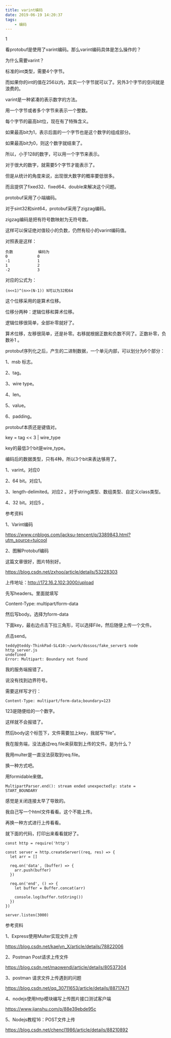 ```yaml
---
title: varint编码
date: 2019-06-19 14:20:37
tags:
	- 编码
---
```


1

看protobuf是使用了varint编码。那么varint编码具体是怎么操作的？

为什么需要varint？

标准的int类型，需要4个字节。

而如果你的int的值在256以内，其实一个字节就可以了。另外3个字节的空间就是浪费的。

varint是一种紧凑的表示数字的方法。

用一个字节或者多个字节来表示一个整数。

每个字节的最高bit位，现在有了特殊含义。

如果最高bit为1，表示后面的一个字节也是这个数字的组成部分。

如果最高bit为0，则这个数字就结束了。

所以，小于128的数字，可以用一个字节来表示。

对于很大的数字，就需要5个字节才能表示了。

但是从统计的角度来说，出现很大数字的概率要低很多。

而且提供了fixed32、fixed64、double来解决这个问题。

protobuf采用了小端编码。



对于sint32和sint64，protobuf采用了zigzag编码。

zigzag编码是把有符号数映射为无符号数。

这样可以保证绝对值较小的负数，仍然有较小的varint编码值。

对照表是这样：

```
负数           编码为
0             0
-1            1
1             2
-2            3

```

对应的公式为：

```
(n<<1)^(n>>(N-1)) N可以为32和64
```

这个位移采用的是算术位移。

位移分两种：逻辑位移和算术位移。

逻辑位移很简单，全部补零就好了。

算术位移，左移很简单，还是补零。右移就根据正数和负数不同了。正数补零，负数补1 。



protobuf序列化之后，产生的二进制数据，一个单元内部，可以划分为6个部分：

1、msb 标志。

2、tag。

3、wire type。

4、len。

5、value。

6、padding。



protobuf本质还是键值对。

key = tag << 3 | wire_type

key的最低3个bit是wire_type。

编码后的数据类型，只有4种。所以3个bit来表达够用了。

1、varint。对应0

2、64 bit。对应1。

3、length-delimited。对应2 。对于string类型、数组类型、自定义class类型。

4、32 bit。对应5 。





参考资料

1、Varint编码

https://www.cnblogs.com/jacksu-tencent/p/3389843.html?utm_source=tuicool

2、图解Protobuf编码

这篇文章很好，图片特别好。

https://blog.csdn.net/zxhoo/article/details/53228303

上传地址：http://172.16.2.102:3000/upload

先写headers。里面就填写

Content-Type: multipart/form-data

然后写body。选择为form-data

下面key，最右边点击下拉三角形，可以选择File，然后随便上传一个文件。

点击send。

```
teddy@teddy-ThinkPad-SL410:~/work/dossos/fake_server$ node http_server.js 
undefined
Error: Multipart: Boundary not found
```

我的服务端报错了。

说没有找到边界符号。

需要这样写才行：

```
Content-Type: multipart/form-data;boundary=123
```

123是随便给的一个数字。

这样就不会报错了。

然后body这个标签下，文件需要加上key，我就写“file”。

我在服务端，没法通过req.file来获取到上传的文件。是为什么？



我用multer是一直没法获取到req.file。

换一种方式吧。

用formidable来做。

```
MultipartParser.end(): stream ended unexpectedly: state = START_BOUNDARY
```

感觉是关闭连接太早了导致的。

我自己写一个html文件看看。这个不能上传。

再换一种方式进行上传看看。



就下面的代码，打印出来看看就好了。

```
const http = require('http')

const server = http.createServer((req, res) => {
  let arr = []

  req.on('data', (buffer) => {
    arr.push(buffer)
  })

  req.on('end', () => {
    let buffer = Buffer.concat(arr)

    console.log(buffer.toString())
  })
})

server.listen(3000)
```



参考资料

1、Express使用Multer实现文件上传

https://blog.csdn.net/kaelyn_X/article/details/78822006

2、Postman Post请求上传文件

https://blog.csdn.net/maowendi/article/details/80537304

3、postman 请求文件上传遇到的问题

https://blog.csdn.net/qq_30711653/article/details/88717471

4、nodejs使用http模块编写上传图片接口测试客户端

https://www.jianshu.com/p/88e39ebde95c

5、Nodejs教程16：POST文件上传

https://blog.csdn.net/chencl1986/article/details/88210892